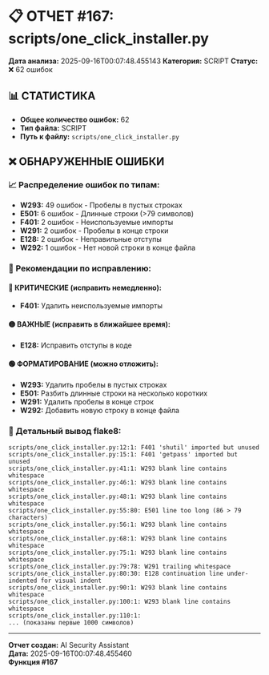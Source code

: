 # 📋 ОТЧЕТ #167: scripts/one_click_installer.py

**Дата анализа:** 2025-09-16T00:07:48.455143
**Категория:** SCRIPT
**Статус:** ❌ 62 ошибок

## 📊 СТАТИСТИКА

- **Общее количество ошибок:** 62
- **Тип файла:** SCRIPT
- **Путь к файлу:** `scripts/one_click_installer.py`

## ❌ ОБНАРУЖЕННЫЕ ОШИБКИ

### 📈 Распределение ошибок по типам:

- **W293:** 49 ошибок - Пробелы в пустых строках
- **E501:** 6 ошибок - Длинные строки (>79 символов)
- **F401:** 2 ошибок - Неиспользуемые импорты
- **W291:** 2 ошибок - Пробелы в конце строки
- **E128:** 2 ошибок - Неправильные отступы
- **W292:** 1 ошибок - Нет новой строки в конце файла

### 🎯 Рекомендации по исправлению:

#### 🔴 КРИТИЧЕСКИЕ (исправить немедленно):
- **F401:** Удалить неиспользуемые импорты

#### 🟡 ВАЖНЫЕ (исправить в ближайшее время):
- **E128:** Исправить отступы в коде

#### 🟢 ФОРМАТИРОВАНИЕ (можно отложить):
- **W293:** Удалить пробелы в пустых строках
- **E501:** Разбить длинные строки на несколько коротких
- **W291:** Удалить пробелы в конце строк
- **W292:** Добавить новую строку в конце файла

### 📝 Детальный вывод flake8:

```
scripts/one_click_installer.py:12:1: F401 'shutil' imported but unused
scripts/one_click_installer.py:15:1: F401 'getpass' imported but unused
scripts/one_click_installer.py:41:1: W293 blank line contains whitespace
scripts/one_click_installer.py:46:1: W293 blank line contains whitespace
scripts/one_click_installer.py:48:1: W293 blank line contains whitespace
scripts/one_click_installer.py:55:80: E501 line too long (86 > 79 characters)
scripts/one_click_installer.py:56:1: W293 blank line contains whitespace
scripts/one_click_installer.py:68:1: W293 blank line contains whitespace
scripts/one_click_installer.py:75:1: W293 blank line contains whitespace
scripts/one_click_installer.py:79:78: W291 trailing whitespace
scripts/one_click_installer.py:80:30: E128 continuation line under-indented for visual indent
scripts/one_click_installer.py:90:1: W293 blank line contains whitespace
scripts/one_click_installer.py:100:1: W293 blank line contains whitespace
scripts/one_click_installer.py:110:1:
... (показаны первые 1000 символов)
```

---
**Отчет создан:** AI Security Assistant  
**Дата:** 2025-09-16T00:07:48.455460  
**Функция #167**
